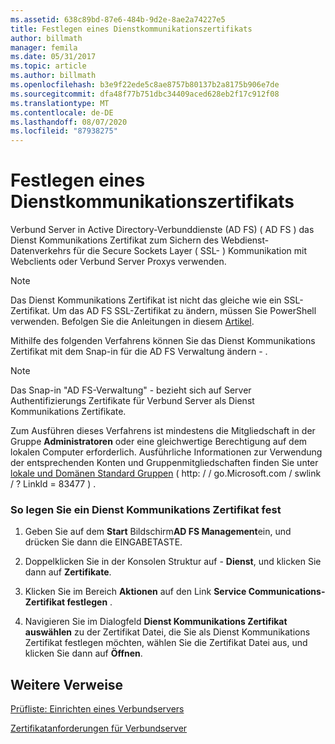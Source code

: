 ```yaml
---
ms.assetid: 638c89bd-87e6-484b-9d2e-8ae2a74227e5
title: Festlegen eines Dienstkommunikationszertifikats
author: billmath
manager: femila
ms.date: 05/31/2017
ms.topic: article
ms.author: billmath
ms.openlocfilehash: b3e9f22ede5c8ae8757b80137b2a8175b906e7de
ms.sourcegitcommit: dfa48f77b751dbc34409aced628eb2f17c912f08
ms.translationtype: MT
ms.contentlocale: de-DE
ms.lasthandoff: 08/07/2020
ms.locfileid: "87938275"
---
```

# <a name="set-a-service-communications-certificate"></a>Festlegen eines Dienstkommunikationszertifikats


Verbund Server in Active Directory-Verbunddienste (AD FS) \( AD FS \) das Dienst Kommunikations Zertifikat zum Sichern des Webdienst-Datenverkehrs für die Secure Sockets Layer \( SSL- \) Kommunikation mit Webclients oder Verbund Server Proxys verwenden.

> [!NOTE]
> Das Dienst Kommunikations Zertifikat ist nicht das gleiche wie ein SSL-Zertifikat. Um das AD FS SSL-Zertifikat zu ändern, müssen Sie PowerShell verwenden. Befolgen Sie die Anleitungen in diesem [Artikel](../operations/manage-ssl-certificates-ad-fs-wap.md).


Mithilfe des folgenden Verfahrens können Sie das Dienst Kommunikations Zertifikat mit dem Snap-in für die AD FS Verwaltung ändern \- .

> [!NOTE]
> Das Snap-in "AD FS-Verwaltung" \- bezieht sich auf Server Authentifizierungs Zertifikate für Verbund Server als Dienst Kommunikations Zertifikate.

Zum Ausführen dieses Verfahrens ist mindestens die Mitgliedschaft in der Gruppe **Administratoren** oder eine gleichwertige Berechtigung auf dem lokalen Computer erforderlich.  Ausführliche Informationen zur Verwendung der entsprechenden Konten und Gruppenmitgliedschaften finden Sie unter [lokale und Domänen Standard Gruppen](https://go.microsoft.com/fwlink/?LinkId=83477) \( http: \/ \/ go.Microsoft.com \/ swlink \/ ? LinkId \= 83477 \) .

### <a name="to-set-a-service-communications-certificate"></a>So legen Sie ein Dienst Kommunikations Zertifikat fest

1.  Geben Sie auf dem **Start** Bildschirm**AD FS Management**ein, und drücken Sie dann die EINGABETASTE.

2.  Doppelklicken Sie in der Konsolen Struktur auf \- **Dienst**, und klicken Sie dann auf **Zertifikate**.

3.  Klicken Sie im Bereich **Aktionen** auf den Link **Service Communications-Zertifikat festlegen** .

4.  Navigieren Sie im Dialogfeld **Dienst Kommunikations Zertifikat auswählen** zu der Zertifikat Datei, die Sie als Dienst Kommunikations Zertifikat festlegen möchten, wählen Sie die Zertifikat Datei aus, und klicken Sie dann auf **Öffnen**.

## <a name="additional-references"></a>Weitere Verweise
[Prüfliste: Einrichten eines Verbundservers](Checklist--Setting-Up-a-Federation-Server.md)

[Zertifikatanforderungen für Verbundserver](../design/certificate-requirements-for-federation-servers.md)
